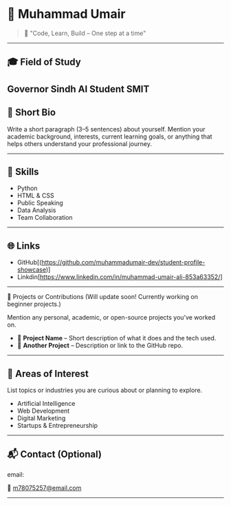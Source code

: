 # 👤 Muhammad Umair

> 📌 "Code, Learn, Build – One step at a time"

---

## 🎓 Field of Study
Governor Sindh AI Student SMIT
---

## 🧾 Short Bio

Write a short paragraph (3–5 sentences) about yourself. Mention your academic background, interests, current learning goals, or anything that helps others understand your professional journey.

---

## 💼 Skills

- Python
- HTML & CSS
- Public Speaking
- Data Analysis
- Team Collaboration

---

## 🌐 Links

- GitHub[(https://github.com/muhammadumair-dev/student-profile-showcase)]
- Linkdin[https://www.linkedin.com/in/muhammad-umair-ali-853a63352/]


---

🚀 Projects or Contributions (Will update soon! Currently working on beginner projects.)

Mention any personal, academic, or open-source projects you’ve worked on.

- 📂 **Project Name** – Short description of what it does and the tech used.
- 📂 **Another Project** – Description or link to the GitHub repo.

---

## 🎯 Areas of Interest

List topics or industries you are curious about or planning to explore.

- Artificial Intelligence
- Web Development
- Digital Marketing
- Startups & Entrepreneurship

---

## 📬 Contact (Optional)
email:

📧 m78075257@email.com

---

